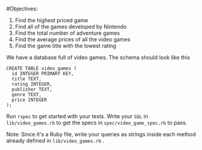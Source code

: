 #Objectives:
1. Find the highest priced game
2. Find all of the games developed by Nintendo
3. Find the total number of adventure games
4. Find the average prices of all the video games
5. Find the game title with the lowest rating

We have a database full of video games. The schema should look like this
```
CREATE TABLE video_games (
  id INTEGER PRIMARY KEY,
  title TEXT,
  rating INTEGER,
  publisher TEXT,
  genre TEXT,
  price INTEGER
);
```
Run `rspec` to get started with your tests. Write your `SQL` in `lib/video_games.rb` to get the specs in `spec/video_game_spec.rb` to pass.

Note: Since it's a Ruby file, write your queries as strings inside each method already defined in `lib/video_games.rb` .
